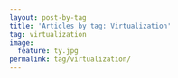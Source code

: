 ```yaml
---
layout: post-by-tag
title: 'Articles by tag: Virtualization'
tag: virtualization
image:
  feature: ty.jpg
permalink: tag/virtualization/
---
```

